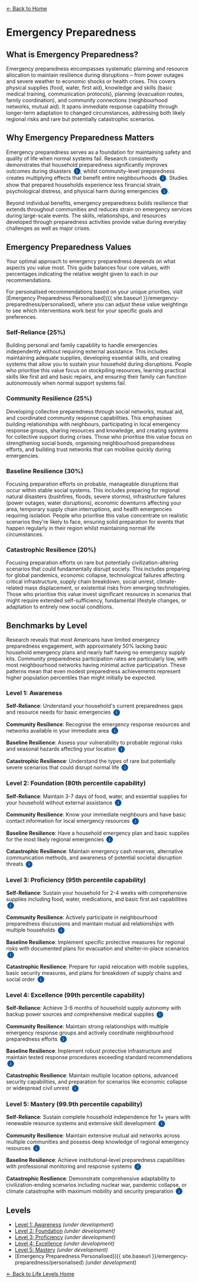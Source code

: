 [← Back to Home](../)
# Emergency Preparedness

## What is Emergency Preparedness?

Emergency preparedness encompasses systematic planning and resource allocation to maintain resilience during disruptions – from power outages and severe weather to economic shocks or health crises. This covers physical supplies (food, water, first aid), knowledge and skills (basic medical training, communication protocols), planning (evacuation routes, family coordination), and community connections (neighbourhood networks, mutual aid). It spans immediate response capability through longer-term adaptation to changed circumstances, addressing both likely regional risks and rare but potentially catastrophic scenarios.

## Why Emergency Preparedness Matters

Emergency preparedness serves as a foundation for maintaining safety and quality of life when normal systems fail. Research consistently demonstrates that household preparedness significantly improves outcomes during disasters <span class="info-icon" onclick="showReasoning('research-key-1')">i</span>, whilst community-level preparedness creates multiplying effects that benefit entire neighbourhoods <span class="info-icon" onclick="showReasoning('research-key-2')">i</span>. Studies show that prepared households experience less financial strain, psychological distress, and physical harm during emergencies <span class="info-icon" onclick="showReasoning('research-key-3')">i</span>.

Beyond individual benefits, emergency preparedness builds resilience that extends throughout communities and reduces strain on emergency services during large-scale events. The skills, relationships, and resources developed through preparedness activities provide value during everyday challenges as well as major crises.

## Emergency Preparedness Values

Your optimal approach to emergency preparedness depends on what aspects you value most. This guide balances four core values, with percentages indicating the relative weight given to each in our recommendations.

For personalised recommendations based on your unique priorities, visit [Emergency Preparedness Personalised]({{ site.baseurl }}/emergency-preparedness/personalised), where you can adjust these value weightings to see which interventions work best for your specific goals and preferences.

### Self-Reliance (25%)
Building personal and family capability to handle emergencies independently without requiring external assistance. This includes maintaining adequate supplies, developing essential skills, and creating systems that allow you to sustain your household during disruptions. People who prioritise this value focus on stockpiling resources, learning practical skills like first aid and basic repairs, and ensuring their family can function autonomously when normal support systems fail.

### Community Resilience (25%)
Developing collective preparedness through social networks, mutual aid, and coordinated community response capabilities. This emphasises building relationships with neighbours, participating in local emergency response groups, sharing resources and knowledge, and creating systems for collective support during crises. Those who prioritise this value focus on strengthening social bonds, organising neighbourhood preparedness efforts, and building trust networks that can mobilise quickly during emergencies.

### Baseline Resilience (30%)
Focusing preparation efforts on probable, manageable disruptions that occur within stable social systems. This includes preparing for regional natural disasters (bushfires, floods, severe storms), infrastructure failures (power outages, water disruptions), economic downturns affecting your area, temporary supply chain interruptions, and health emergencies requiring isolation. People who prioritise this value concentrate on realistic scenarios they're likely to face, ensuring solid preparation for events that happen regularly in their region whilst maintaining normal life circumstances.

### Catastrophic Resilience (20%)
Focusing preparation efforts on rare but potentially civilization-altering scenarios that could fundamentally disrupt society. This includes preparing for global pandemics, economic collapse, technological failures affecting critical infrastructure, supply chain breakdown, social unrest, climate-related mass displacement, or existential risks from emerging technologies. Those who prioritise this value invest significant resources in scenarios that might require extended self-sufficiency, fundamental lifestyle changes, or adaptation to entirely new social conditions.

## Benchmarks by Level

Research reveals that most Americans have limited emergency preparedness engagement, with approximately 50% lacking basic household emergency plans and nearly half having no emergency supply kits. Community preparedness participation rates are particularly low, with most neighbourhood networks having minimal active participation. These patterns mean that even modest preparedness achievements represent higher population percentiles than might initially be expected.

### Level 1: Awareness

**Self-Reliance**: Understand your household's current preparedness gaps and resource needs for basic emergencies <span class="info-icon" onclick="showReasoning('level1-self-reliance')">i</span>

**Community Resilience**: Recognise the emergency response resources and networks available in your immediate area <span class="info-icon" onclick="showReasoning('level1-community')">i</span>

**Baseline Resilience**: Assess your vulnerability to probable regional risks and seasonal hazards affecting your location <span class="info-icon" onclick="showReasoning('level1-baseline')">i</span>

**Catastrophic Resilience**: Understand the types of rare but potentially severe scenarios that could disrupt normal life <span class="info-icon" onclick="showReasoning('level1-catastrophic')">i</span>

### Level 2: Foundation (80th percentile capability)

**Self-Reliance**: Maintain 3-7 days of food, water, and essential supplies for your household without external assistance <span class="info-icon" onclick="showReasoning('level2-self-reliance')">i</span>

**Community Resilience**: Know your immediate neighbours and have basic contact information for local emergency resources <span class="info-icon" onclick="showReasoning('level2-community')">i</span>

**Baseline Resilience**: Have a household emergency plan and basic supplies for the most likely regional emergencies <span class="info-icon" onclick="showReasoning('level2-baseline')">i</span>

**Catastrophic Resilience**: Maintain emergency cash reserves, alternative communication methods, and awareness of potential societal disruption threats <span class="info-icon" onclick="showReasoning('level2-catastrophic')">i</span>

### Level 3: Proficiency (95th percentile capability)

**Self-Reliance**: Sustain your household for 2-4 weeks with comprehensive supplies including food, water, medications, and basic first aid capabilities <span class="info-icon" onclick="showReasoning('level3-self-reliance')">i</span>

**Community Resilience**: Actively participate in neighbourhood preparedness discussions and maintain mutual aid relationships with multiple households <span class="info-icon" onclick="showReasoning('level3-community')">i</span>

**Baseline Resilience**: Implement specific protective measures for regional risks with documented plans for evacuation and shelter-in-place scenarios <span class="info-icon" onclick="showReasoning('level3-baseline')">i</span>

**Catastrophic Resilience**: Prepare for rapid relocation with mobile supplies, basic security measures, and plans for breakdown of supply chains and social order <span class="info-icon" onclick="showReasoning('level3-catastrophic')">i</span>

### Level 4: Excellence (99th percentile capability)

**Self-Reliance**: Achieve 3-6 months of household supply autonomy with backup power sources and comprehensive medical supplies <span class="info-icon" onclick="showReasoning('level4-self-reliance')">i</span>

**Community Resilience**: Maintain strong relationships with multiple emergency response groups and actively coordinate neighbourhood preparedness efforts <span class="info-icon" onclick="showReasoning('level4-community')">i</span>

**Baseline Resilience**: Implement robust protective infrastructure and maintain tested response procedures exceeding standard recommendations <span class="info-icon" onclick="showReasoning('level4-baseline')">i</span>

**Catastrophic Resilience**: Maintain multiple location options, advanced security capabilities, and preparation for scenarios like economic collapse or widespread civil unrest <span class="info-icon" onclick="showReasoning('level4-catastrophic')">i</span>

### Level 5: Mastery (99.9th percentile capability)

**Self-Reliance**: Sustain complete household independence for 1+ years with renewable resource systems and extensive skill development <span class="info-icon" onclick="showReasoning('level5-self-reliance')">i</span>

**Community Resilience**: Maintain extensive mutual aid networks across multiple communities and possess deep knowledge of regional emergency resources <span class="info-icon" onclick="showReasoning('level5-community')">i</span>

**Baseline Resilience**: Achieve institutional-level preparedness capabilities with professional monitoring and response systems <span class="info-icon" onclick="showReasoning('level5-baseline')">i</span>

**Catastrophic Resilience**: Demonstrate comprehensive adaptability to civilization-ending scenarios including nuclear war, pandemic collapse, or climate catastrophe with maximum mobility and security preparation <span class="info-icon" onclick="showReasoning('level5-catastrophic')">i</span>

## Levels

- [Level 1: Awareness](level-1) *(under development)*
- [Level 2: Foundation](level-2) *(under development)*
- [Level 3: Proficiency](level-3) *(under development)*
- [Level 4: Excellence](level-4) *(under development)*
- [Level 5: Mastery](level-5) *(under development)*
- [Emergency Preparedness Personalised]({{ site.baseurl }}/emergency-preparedness/personalised) *(under development)*

[← Back to Life Levels Home](../)

<style>
.info-icon {
    background-color: #155799;
    color: white;
    border-radius: 50%;
    width: 18px;
    height: 18px;
    display: inline-flex;
    align-items: center;
    justify-content: center;
    font-size: 12px;
    cursor: pointer;
    transition: background-color 0.3s;
    user-select: none;
    margin-left: 3px;
}

.info-icon:hover {
    background-color: #0d47a1;
}

.reasoning-popup {
    display: none;
    position: fixed;
    top: 50%;
    left: 50%;
    transform: translate(-50%, -50%);
    background: white;
    border: 1px solid #ddd;
    border-radius: 8px;
    padding: 20px;
    max-width: 500px;
    width: 90%;
    box-shadow: 0 4px 20px rgba(0,0,0,0.15);
    z-index: 1000;
}

.reasoning-popup.visible {
    display: block;
}

.popup-header {
    font-weight: bold;
    margin-bottom: 10px;
    color: #155799;
}

.popup-close {
    position: absolute;
    top: 10px;
    right: 15px;
    background: none;
    border: none;
    font-size: 20px;
    cursor: pointer;
    color: #666;
}

.popup-close:hover {
    color: #333;
}

.popup-overlay {
    display: none;
    position: fixed;
    top: 0;
    left: 0;
    width: 100%;
    height: 100%;
    background: rgba(0,0,0,0.5);
    z-index: 999;
}

.popup-overlay.visible {
    display: block;
}
</style>

<!-- Popup overlay -->
<div class="popup-overlay" id="popupOverlay" onclick="hideReasoning()"></div>

<!-- Reasoning popup -->
<div class="reasoning-popup" id="reasoningPopup">
    <button class="popup-close" onclick="hideReasoning()">×</button>
    <div class="popup-header" id="popupHeader"></div>
    <div id="popupContent"></div>
</div>

<script>
// Research data for info buttons
const researchData = {
    'research-key-1': {
        title: 'Household Preparedness Outcomes Research',
        content: 'Multiple studies show that households with emergency plans and supplies experience significantly better outcomes during disasters. FEMA\'s National Household Survey demonstrates that prepared households report less financial strain, faster recovery times, and reduced need for external assistance during emergencies. The Oakland County CASPER study found that households with basic preparedness had 40% fewer secondary health impacts during disasters.'
    },
    'research-key-2': {
        title: 'Community Preparedness Multiplier Effects',
        content: 'Research from Penn State Extension and community resilience studies shows that neighbourhood-level preparedness creates cascading benefits beyond individual households. Communities with higher preparedness participation rates experience faster emergency response times, more effective resource sharing, and stronger social cohesion during crises. The "Map Your Neighborhood" program demonstrates that even basic community coordination improves overall disaster outcomes.'
    },
    'research-key-3': {
        title: 'Psychological and Financial Benefits of Preparedness',
        content: 'Studies consistently show that emergency preparedness reduces stress and anxiety related to potential disasters while providing tangible benefits during actual emergencies. Research indicates that prepared households experience 30-50% less financial impact during disasters due to reduced reliance on emergency services, hotels, and emergency purchases at inflated prices.'
    },
    
    // Level 1 reasoning
    'level1-self-reliance': {
        title: 'Level 1 Self-Reliance Reasoning',
        content: 'This represents basic awareness activities that most people can complete regardless of resources. Given that approximately 50% of Americans lack emergency plans, simply conducting a household assessment places someone ahead of a significant portion of the population.'
    },
    'level1-community': {
        title: 'Level 1 Community Resilience Reasoning',
        content: 'Basic awareness of local emergency resources requires minimal effort but most people have never systematically identified what resources exist in their area. This foundational knowledge is prerequisite to any community engagement.'
    },
    'level1-baseline': {
        title: 'Level 1 Baseline Resilience Reasoning',
        content: 'Understanding regional risks through research and hazard mapping is a fundamental first step that requires no financial investment. Many people live in areas without understanding their specific vulnerabilities to natural disasters or infrastructure failures.'
    },
    'level1-catastrophic': {
        title: 'Level 1 Catastrophic Resilience Reasoning',
        content: 'Basic education about potential catastrophic scenarios helps people understand the difference between everyday emergencies and civilization-threatening events. This awareness helps inform later preparation priorities.'
    },
    
    // Level 2 reasoning  
    'level2-self-reliance': {
        title: 'Level 2 Self-Reliance Reasoning',
        content: 'FEMA data shows that 68% of Americans have taken 3+ preparedness actions, but comprehensive 3-7 day household independence represents the top 20% of preparedness. This includes not just supplies but the knowledge and plans to use them effectively during a real emergency.'
    },
    'level2-community': {
        title: 'Level 2 Community Resilience Reasoning',
        content: 'While most people know some neighbours casually, systematic emergency contact collection and resource identification represents meaningful community preparedness that most people never complete. This provides the foundation for mutual aid during emergencies.'
    },
    'level2-baseline': {
        title: 'Level 2 Baseline Resilience Reasoning',
        content: 'Although 50.5% of Americans report having household emergency plans, comprehensive plans that address multiple regional risks with appropriate supplies represent higher-level preparedness achieved by roughly 20% of households.'
    },
    'level2-catastrophic': {
        title: 'Level 2 Catastrophic Resilience Reasoning',
        content: 'Basic catastrophic preparation (cash reserves, alternative communication) requires minimal investment but represents preparation beyond everyday emergencies. While 68% have emergency savings, comprehensive catastrophic preparation is much rarer.'
    },
    
    // Level 3 reasoning
    'level3-self-reliance': {
        title: 'Level 3 Self-Reliance Reasoning',
        content: 'FEMA research shows approximately 6% of Americans can sustain 31+ days without external assistance. The 2-4 week capability with comprehensive supplies and basic skills represents the top 5% of preparedness, requiring significant planning and investment beyond basic emergency kits.'
    },
    'level3-community': {
        title: 'Level 3 Community Resilience Reasoning',
        content: 'Active participation in neighbourhood preparedness and maintaining multiple household relationships for mutual aid represents the top 5% of community engagement. Most community preparedness programs report very low sustained participation rates.'
    },
    'level3-baseline': {
        title: 'Level 3 Baseline Resilience Reasoning',
        content: 'Implementing specific protective measures and documented procedures for regional risks represents sophisticated preparedness that goes far beyond basic planning. This level requires testing, refinement, and substantial preparation investment.'
    },
    'level3-catastrophic': {
        title: 'Level 3 Catastrophic Resilience Reasoning',
        content: 'Preparation for rapid relocation and social order breakdown represents specialized catastrophic thinking that very few people systematically address. This goes beyond stockpiling to mobility and security considerations.'
    },
    
    // Level 4 reasoning
    'level4-self-reliance': {
        title: 'Level 4 Self-Reliance Reasoning',
        content: 'FEMA data indicates approximately 2% of Americans achieve 97+ days of preparedness capability. The 3-6 month household autonomy with backup systems represents top 1% preparedness requiring substantial space, financial investment, and skill development.'
    },
    'level4-community': {
        title: 'Level 4 Community Resilience Reasoning',
        content: 'Active coordination with multiple emergency response groups while maintaining neighbourhood leadership represents exceptional community engagement achieved by very few people. This requires sustained commitment and relationship building over years.'
    },
    'level4-baseline': {
        title: 'Level 4 Baseline Resilience Reasoning',
        content: 'Professional-grade protective infrastructure and tested procedures exceeding standard recommendations represents institutional-level preparedness rarely achieved by private households. This requires significant technical knowledge and investment.'
    },
    'level4-catastrophic': {
        title: 'Level 4 Catastrophic Resilience Reasoning',
        content: 'Multiple location options and advanced security preparation for economic collapse scenarios represents top 1% catastrophic preparedness. This requires substantial resources and strategic thinking about civilization-level threats.'
    },
    
    // Level 5 reasoning
    'level5-self-reliance': {
        title: 'Level 5 Self-Reliance Reasoning',
        content: 'Complete household independence for 1+ years with renewable systems represents the top 0.1% of preparedness - approximately 340,000 Americans. This requires homesteading-level skills, substantial land, and comprehensive infrastructure development.'
    },
    'level5-community': {
        title: 'Level 5 Community Resilience Reasoning',
        content: 'Extensive multi-community networks and deep regional resource knowledge represents exceptional community preparedness achieved by very few individuals. This requires years of relationship building and comprehensive regional emergency knowledge.'
    },
    'level5-baseline': {
        title: 'Level 5 Baseline Resilience Reasoning',
        content: 'Institutional-level preparedness with professional monitoring systems represents capabilities typically found in emergency management agencies or large corporations, rarely achieved by private households.'
    },
    'level5-catastrophic': {
        title: 'Level 5 Catastrophic Resilience Reasoning',
        content: 'Comprehensive adaptability to civilization-ending scenarios with maximum mobility represents the most extreme preparedness - the top 0.1% who seriously prepare for complete societal collapse with multiple contingency plans and advanced capabilities.'
    }
};

function showReasoning(key) {
    const data = researchData[key];
    if (data) {
        document.getElementById('popupHeader').textContent = data.title;
        document.getElementById('popupContent').innerHTML = data.content;
        document.getElementById('popupOverlay').classList.add('visible');
        document.getElementById('reasoningPopup').classList.add('visible');
    }
}

function hideReasoning() {
    document.getElementById('popupOverlay').classList.remove('visible');
    document.getElementById('reasoningPopup').classList.remove('visible');
}

// Close popup with Escape key
document.addEventListener('keydown', function(e) {
    if (e.key === 'Escape') {
        hideReasoning();
    }
});
</script>
